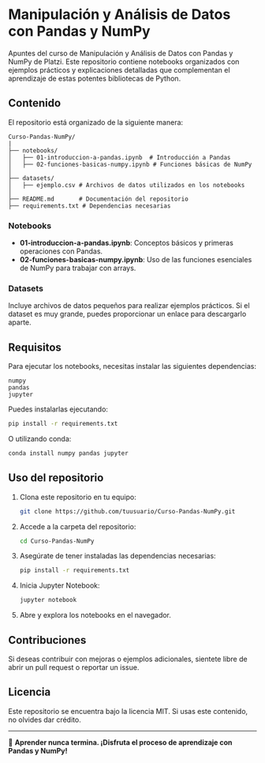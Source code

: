# Manipulación y Análisis de Datos con Pandas y NumPy

Apuntes del curso de Manipulación y Análisis de Datos con Pandas y NumPy de Platzi. Este repositorio contiene notebooks organizados con ejemplos prácticos y explicaciones detalladas que complementan el aprendizaje de estas potentes bibliotecas de Python.

## Contenido

El repositorio está organizado de la siguiente manera:

```
Curso-Pandas-NumPy/
|
├── notebooks/
│   ├── 01-introduccion-a-pandas.ipynb  # Introducción a Pandas
│   ├── 02-funciones-basicas-numpy.ipynb # Funciones básicas de NumPy
│
├── datasets/
│   ├── ejemplo.csv # Archivos de datos utilizados en los notebooks
│
├── README.md       # Documentación del repositorio
├── requirements.txt # Dependencias necesarias
```

### Notebooks
- **01-introduccion-a-pandas.ipynb**: Conceptos básicos y primeras operaciones con Pandas.
- **02-funciones-basicas-numpy.ipynb**: Uso de las funciones esenciales de NumPy para trabajar con arrays.

### Datasets
Incluye archivos de datos pequeños para realizar ejemplos prácticos. 
Si el dataset es muy grande, puedes proporcionar un enlace para descargarlo aparte.

## Requisitos

Para ejecutar los notebooks, necesitas instalar las siguientes dependencias:

```
numpy
pandas
jupyter
```

Puedes instalarlas ejecutando:

```bash
pip install -r requirements.txt
```

O utilizando conda:

```bash
conda install numpy pandas jupyter
```

## Uso del repositorio

1. Clona este repositorio en tu equipo:
   ```bash
   git clone https://github.com/tuusuario/Curso-Pandas-NumPy.git
   ```

2. Accede a la carpeta del repositorio:
   ```bash
   cd Curso-Pandas-NumPy
   ```

3. Asegúrate de tener instaladas las dependencias necesarias:
   ```bash
   pip install -r requirements.txt
   ```

4. Inicia Jupyter Notebook:
   ```bash
   jupyter notebook
   ```

5. Abre y explora los notebooks en el navegador.

## Contribuciones

Si deseas contribuir con mejoras o ejemplos adicionales, sientete libre de abrir un pull request o reportar un issue.

## Licencia

Este repositorio se encuentra bajo la licencia MIT. Si usas este contenido, no olvides dar crédito.

---

🚀 **Aprender nunca termina. ¡Disfruta el proceso de aprendizaje con Pandas y NumPy!**

